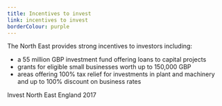 ```yaml
---
title: Incentives to invest
link: incentives to invest
borderColour: purple
---
```

The North East provides strong incentives to investors including:


- a 55 million GBP investment fund offering loans to capital projects
- grants for eligible small businesses worth up to 150,000 GBP
- areas offering 100% tax relief for investments in plant and machinery and up to 100% discount on business rates
<div class="region--small-text"><p>Invest North East England 2017</p></div>